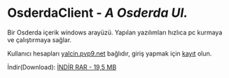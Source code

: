 # OsderdaClient - *A Osderda UI.*

Bir Osderda içerik windows arayüzü.  Yapılan yazılımları hızlıca pc kurmaya ve
çalıştırmaya sağlar.

Kullanıcı hesapları [yalcin.pvp9.net](https://yalcin.pvp9.net) bağlıdır, giriş yapmak için [kayıt](https://yalcin.pvp9.net/giris-yap-kayit-ol/) olun.

İndir(Download): [İNDİR RAR - 19,5 MB](https://github.com/Osderda/osderdaClient/blob/main/OsderdaClient.rar?raw=true)

